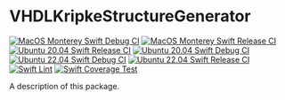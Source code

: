 # VHDLKripkeStructureGenerator

[![MacOS Monterey Swift Debug CI](https://github.com/mipalgu/VHDLKripkeStructureGenerator/actions/workflows/ci-macOS-debug.yml/badge.svg)](https://github.com/mipalgu/VHDLKripkeStructureGenerator/actions/workflows/ci-macOS-debug.yml)
[![MacOS Monterey Swift Release CI](https://github.com/mipalgu/VHDLKripkeStructureGenerator/actions/workflows/ci-macOS-release.yml/badge.svg)](https://github.com/mipalgu/VHDLKripkeStructureGenerator/actions/workflows/ci-macOS-release.yml)
[![Ubuntu 20.04 Swift Release CI](https://github.com/mipalgu/VHDLKripkeStructureGenerator/actions/workflows/ci-linux-release.yml/badge.svg)](https://github.com/mipalgu/VHDLKripkeStructureGenerator/actions/workflows/ci-linux-release.yml)
[![Ubuntu 20.04 Swift Debug CI](https://github.com/mipalgu/VHDLKripkeStructureGenerator/actions/workflows/ci-linux-debug.yml/badge.svg)](https://github.com/mipalgu/VHDLKripkeStructureGenerator/actions/workflows/ci-linux-debug.yml)
[![Ubuntu 22.04 Swift Debug CI](https://github.com/mipalgu/VHDLKripkeStructureGenerator/actions/workflows/ci-linux-debug-22_04.yml/badge.svg)](https://github.com/mipalgu/VHDLKripkeStructureGenerator/actions/workflows/ci-linux-debug-22_04.yml)
[![Ubuntu 22.04 Swift Release CI](https://github.com/mipalgu/VHDLKripkeStructureGenerator/actions/workflows/ci-linux-release-22_04.yml/badge.svg)](https://github.com/mipalgu/VHDLKripkeStructureGenerator/actions/workflows/ci-linux-release-22_04.yml)
[![Swift Lint](https://github.com/mipalgu/VHDLKripkeStructureGenerator/actions/workflows/swiftlint.yml/badge.svg)](https://github.com/mipalgu/VHDLKripkeStructureGenerator/actions/workflows/swiftlint.yml)
[![Swift Coverage Test](https://github.com/mipalgu/VHDLKripkeStructureGenerator/actions/workflows/cov.yml/badge.svg)](https://github.com/mipalgu/VHDLKripkeStructureGenerator/actions/workflows/cov.yml)

A description of this package.
